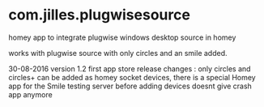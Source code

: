 # com.jilles.plugwisesource
homey app to integrate plugwise windows desktop source in homey 

works with plugwise source with only circles and an smile added.

30-08-2016 version 1.2 first app store release
changes :
only circles and circles+ can be added as homey socket devices, there is a special Homey app for the Smile
testing server before adding devices doesnt give crash app anymore

